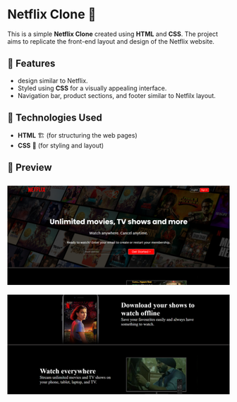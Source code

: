 # Netflix Clone 🛒

This is a simple **Netflix Clone** created using **HTML** and **CSS**. The project aims to replicate the front-end layout and design of the Netflix website.

## 📌 Features
- design similar to Netflix.
- Styled using **CSS** for a visually appealing interface.
- Navigation bar, product sections, and footer similar to Netfilx layout.

## 🚀 Technologies Used
- **HTML** 🏗️ (for structuring the web pages)
- **CSS** 🎨 (for styling and layout)

## 📸 Preview
![Netflix Clone Screenshot](https://github.com/hbSrujana/Netflix-clone/blob/main/output1.png?raw=true)
-
![Netflix Clone Screenshot](https://github.com/hbSrujana/Netflix-clone/blob/main/output2.png?raw=true)


